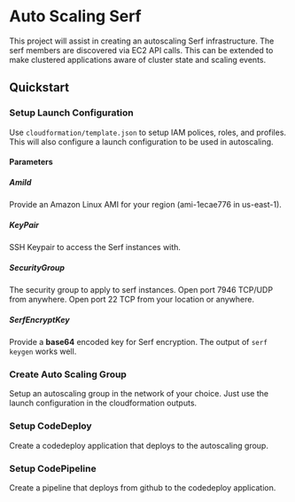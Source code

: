# Auto Scaling Serf

This project will assist in creating an autoscaling Serf infrastructure.  The serf members are discovered via EC2 API calls.  This can be extended to make clustered applications aware of cluster state and scaling events.

## Quickstart

### Setup Launch Configuration

Use `cloudformation/template.json` to setup IAM polices, roles, and profiles.  This will also configure a launch configuration to be used in autoscaling.

#### Parameters

##### AmiId

Provide an Amazon Linux AMI for your region (ami-1ecae776 in us-east-1).

##### KeyPair

SSH Keypair to access the Serf instances with.

##### SecurityGroup

The security group to apply to serf instances.  Open port 7946 TCP/UDP from anywhere.  Open port 22 TCP from your location or anywhere.

##### SerfEncryptKey

Provide a **base64** encoded key for Serf encryption.  The output of `serf keygen` works well.

### Create Auto Scaling Group

Setup an autoscaling group in the network of your choice.  Just use the launch configuration in the cloudformation outputs.

### Setup CodeDeploy

Create a codedeploy application that deploys to the autoscaling group.

### Setup CodePipeline

Create a pipeline that deploys from github to the codedeploy application.
